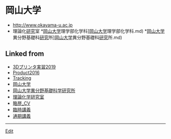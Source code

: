 # 岡山大学


* http://www.okayama-u.ac.jp
* 理論化[研究](研究.md)室
*[岡山大学](岡山大学.md)理学部化学科][岡山大学](岡山大学.md)理学部化学科.md)
*[岡山大学](岡山大学.md)異分野基礎科[研究](研究.md)所][岡山大学](岡山大学.md)異分野基礎科[研究](研究.md)所.md)



## Linked from

* [3Dプリンタ実習2019](3Dプリンタ実習2019.md)
* [Product2016](Product2016.md)
* [Tracking](Tracking.md)
* [岡山大学](岡山大学.md)
* [岡山大学異分野基礎科学研究所](岡山大学異分野基礎科学研究所.md)
* [理論化学研究室](理論化学研究室.md)
* [略歴_CV](略歴_CV.md)
* [臨時講義](臨時講義.md)
* [通期講義](通期講義.md)


----
[Edit](https://github.com/vitroid/vitroid.github.io/edit/master/MD/岡山大学.md)
